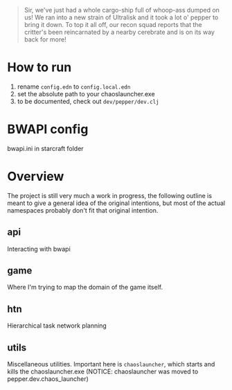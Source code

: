> Sir, we've just had a whole cargo-ship full of whoop-ass dumped on us! We ran into a new strain of Ultralisk and it took a lot o' pepper to bring it down. To top it all off, our recon squad reports that the critter's been reincarnated by a nearby cerebrate and is on its way back for more!

# How to run

1. rename `config.edn` to `config.local.edn`
2. set the absolute path to your chaoslauncher.exe
3. to be documented, check out `dev/pepper/dev.clj`

# BWAPI config

bwapi.ini in starcraft folder

# Overview

The project is still very much a work in progress, the following outline is meant to give a general idea of the original intentions, but most of the actual namespaces probably don't fit that original intention.

## api

Interacting with bwapi

## game

Where I'm trying to map the domain of the game itself.

## htn

Hierarchical task network planning

## utils

Miscellaneous utilities. Important here is `chaoslauncher`, which starts and kills the chaoslauncher.exe
(NOTICE: chaoslauncher was moved to pepper.dev.chaos_launcher)
